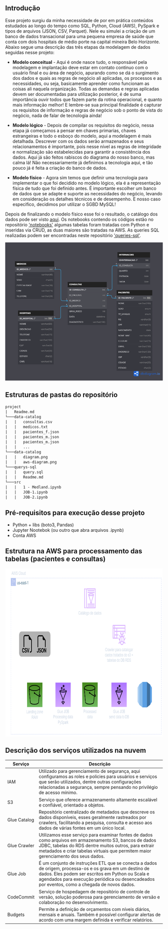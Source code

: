## Introdução

Esse projeto surgiu da minha necessidade de por em prática conteúdos estudados ao longo do tempo como SQL, Python, Cloud (AWS), PySpark e tipos de arquivos (JSON, CSV, Parquet). Nele eu simulei a criação de um banco de dados transacional para uma pequena empresa de saúde que conta com dois hospitais de médio porte na capital mineira Belo Horizonte. Abaixo segue uma descrição das três etapas da modelagem de dados seguidas nesse projeto:

* **Modelo conceitual** - Aqui é onde nasce tudo, o responsável pela modelagem e implantação deve estar em contato contínuo com o usuário final e ou área de negócio, apurando como se dá o surgimento dos dados e quais as regras de negócio ali aplicadas, os processos e as necessidades, ou seja, basicamente aprender como funcionam as coisas ali naquela organização. Todas as demandas e regras aplicadas devem ser documentadas para utilização posterior, é de suma importância ouvir todos que fazem parte da rotina operacional, e quanto mais informação melhor! E lembre-se sua principal finalidade é capturar os requisitos de informação e regras de negócio sob o ponto de vista do negócio, nada de falar de tecnologia ainda!

* **Modelo lógico** - Depois de compilar os requisitos do negócio, nessa etapa já começamos a pensar em chaves primarias, chaves estrangeiras e todo o esboço do modelo, aqui a modelagem é mais detalhada. Descrever com os dados serão armazenados e seus relacionamentos é importante, pois nesse nível as regras de integridade e normalização são estabelecidas para garantir a consistência dos dados. Aqui já são feitos rabiscos do diagrama do nosso banco, mas calma lá! Não necessariamente já definimos a tecnologia aqui, e tão pouco já é feita a criação do banco de dados.

* **Modelo físico** - Agora sim temos que definir uma tecnologia para implementar o que foi decidido no modelo lógico, ela é a representação física de tudo que foi definido antes. É importante escolher um banco de dados que se adapte e suporte as necessidades do negócio, levando em consideração os detalhes técnicos e de desempenho. E nosso caso especifico, decidimos por utilizar o SGBD MySQL!

Depois de finalizando o modelo físico esse foi o resultado, o catálogo dos dados pode ser visto [aqui](https://github.com/ViniciusCarneiro54/repositorio_final/tree/main/catalogo). Os notebooks contendo os códigos estão no repositório ['notebooks'](https://github.com/ViniciusCarneiro54/repositorio_final/tree/main/notebooks) algumas tabelas foram tratadas com Python e inseridas via CRUD, as duas maiores são tratadas na AWS. As queries SQL realizadas podem ser encontradas neste repositório ['queries-sql'](https://github.com/ViniciusCarneiro54/repositorio_final/tree/main/queries-sql).
 
![Diagrama do banco de dados](img/diagram.png)

## Estruturas de pastas do repositório

```
project
|   Readme.md
└───data-catalog
|   |   consultas.csv
|   |   medicos.txt
|   |   pacientes_f.json
|   |   pacientes_m.json
|   |   pacientes_m.json
|   |   ...
└───data-catalog
|   |   diagram.png
|   |   aws-diagram.png
└───querys-sql
|   |   query.sql
|   |   Readme.md
└───src
|   |   1 - Medland.ipynb
|   |   JOB-1.ipynb
|   |   JOB-2.ipynb
```

## Pré-requisitos para execução desse projeto

- Python + libs (boto3, Pandas)
- Jupyter Nootebok (ou outro que abra arquivos .ipynb)
- Conta AWS

## Estrutura na AWS para processamento das tabelas (pacientes e consultas)

<img src="https://github.com/ViniciusCarneiro54/repositorio_final/blob/main/img/AWS.drawio.png" width="800" height="535" />

## Descrição dos serviços utilizados na nuvem

| Serviço      | Descrição                                                                                                                                                                                                                                                    |
| ------------ | ------------------------------------------------------------------------------------------------------------------------------------------------------------------------------------------------------------------------------------------------------------ |
| IAM          | Utilizado para gerenciamento de segurança, aqui configuramos as roles e policies para usuários e serviços que serão utilizados, dentre outras configurações relacionadas a segurança, sempre pensando no privilégio de acesso mínimo.                        |
| S3           | Serviço que oferece armazenamento altamente escalável e confiável, orientado a objetos.                                                                                                                                                                      |
| Glue Catalog | Repositório centralizado de metadados que descreve os dados disponíveis, esses geralmente rastreados por crawlers, facilitando a pesquisa, consulta e acesso aos dados de várias fontes em um único local.                                                   |
| Glue Crawler | Utilizamos esse serviço para examinar fontes de dados como arquivos em armazenamento S3, bancos de dados JDBC, tabelas do RDS dentre muitos outros, para extrair metadados e criar tabelas virtuais que permitem maior gerenciamento dos seus dados.         |
| Glue Job     | É um conjunto de instruções ETL que se conecta a dados de origem, processa-os e os grava em um destino de dados. Eles podem ser escritos em Python ou Scala e agendados para execução periódica ou desencadeados por eventos, como a chegada de novos dados. |
| CodeCommit   | Serviço de hospedagem de repositório de controle de versão, solução poderosa para gerenciamento de versão e colaboração no desenvolvimento.                                                                                                                  |
| Budgets      | Permite a definição de orçamentos com níveis diários, mensais e anuais. Também é possível configurar alertas de acordo com uma margem definida e verificar relatórios.                                                                                       |
